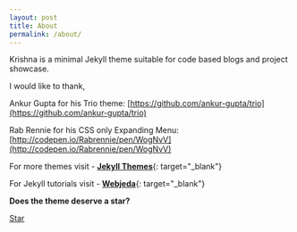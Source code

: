 ```yaml
---
layout: post
title: About
permalink: /about/
---
```


Krishna is a minimal Jekyll theme suitable for code based blogs and project showcase.

I would like to thank,

Ankur Gupta for his Trio theme: [https://github.com/ankur-gupta/trio](https://github.com/ankur-gupta/trio)

Rab Rennie for his CSS only Expanding Menu: [http://codepen.io/Rabrennie/pen/WogNvV](http://codepen.io/Rabrennie/pen/WogNvV)

For more themes visit - [**Jekyll Themes**](https:jekyll-themes.com){: target="_blank"}

For Jekyll tutorials visit - [**Webjeda**](https://blog.webjeda.com/){: target="_blank"}

**Does the theme deserve a star?**

<a class="github-button" href="https://github.com/sharu725/krishna" data-style="mega" data-count-href="/sharu725/krishna/stargazers" data-count-api="/repos/sharu725/krishna#stargazers_count" data-count-aria-label="# stargazers on GitHub" aria-label="Star sharu725/krishna on GitHub">Star</a>
<script async defer src="https://buttons.github.io/buttons.js"></script>
